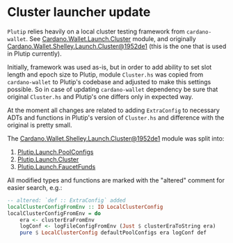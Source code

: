# Cluster launcher update

[cardano-wallet-cluster-hs-1952de1]: https://github.com/input-output-hk/cardano-wallet/blob/1952de13f1cd954514cfa1cb02e628cfc9fde675/lib/shelley/src/Cardano/Wallet/Shelley/Launch/Cluster.hs

`Plutip` relies heavily on a local cluster testing framework from `cardano-wallet`.
See [Cardano.Wallet.Launch.Cluster](https://github.com/input-output-hk/cardano-wallet/blob/master/lib/wallet/api/http/Cardano/Wallet/Launch/Cluster.hs) module, and originally [Cardano.Wallet.Shelley.Launch.Cluster@1952de1][cardano-wallet-cluster-hs-1952de1] (this is the one that is used in Plutip currently).

Initially, framework was used as-is, but in order to add ability to set slot length and epoch size to Plutip, module `Cluster.hs` was copied from `cardano-wallet` to Plutip's codebase and adjusted to make this settings possible. So in case of updating `cardano-wallet` dependency be sure that original `Cluster.hs` and Plutip's one differs only in expected way.

At the moment all changes are related to adding `ExtraConfig` to necessary ADTs and functions in Plutip's version of `Cluster.hs` and difference with the original is pretty small.

The [Cardano.Wallet.Shelley.Launch.Cluster@1952de1][cardano-wallet-cluster-hs-1952de1] module was split into:

1. [Plutip.Launch.PoolConfigs](./src/Plutip/Launch/PoolConfigs.hs)
2. [Plutip.Launch.Cluster](./src/Plutip/Launch/Cluster.hs)
3. [Plutip.Launch.FaucetFunds](./src/Plutip/Launch/FaucetFunds.hs)

All modified types and functions are marked with the "altered" comment for easier search, e.g.:

```haskell
-- altered: `def :: ExtraConfig` added
localClusterConfigFromEnv :: IO LocalClusterConfig
localClusterConfigFromEnv = do
    era <- clusterEraFromEnv
    logConf <- logFileConfigFromEnv (Just $ clusterEraToString era)
    pure $ LocalClusterConfig defaultPoolConfigs era logConf def
```
